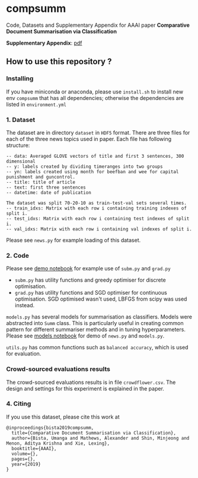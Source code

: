 # compsumm
Code, Datasets and Supplementary Appendix for AAAI paper **Comparative Document Summarisation via Classification**

**Supplementary Appendix**: [pdf](/appendix.pdf)

## How to use this repository ?

### Installing
If you have miniconda or anaconda, please use `install.sh` to install new env `compsumm` that has all dependencies; otherwise the dependencies are listed in `environment.yml`

### 1. Dataset
The dataset are in directory `dataset` in `HDF5` format. There are three files for each of the three news topics used in paper. Each file has following structure:
```
-- data: Averaged GLOVE vectors of title and first 3 sentences, 300 dimensional
-- y: labels created by dividing timeranges into two groups
-- yn: labels created using month for beefban and wee for capital punishment and guncontrol.
-- title: title of article
-- text: first three sentences
-- datetime: date of publication

The dataset was split 70-20-10 as train-test-val sets several times.
-- train_idxs: Matrix with each row i containing training indexes of split i.
-- test_idxs: Matrix with each row i containing test indexes of split i.
-- val_idxs: Matrix with each row i containing val indexes of split i.
```
Please see `news.py` for example loading of this dataset.

### 2. Code
Please see [demo notebook](/demo.ipynb) for example use of `subm.py` and `grad.py`
- `subm.py` has utility functions and greedy optimiser for discrete optimisation.
- `grad.py` has utility functions and SGD optimiser for continuous optimisation. SGD optimised wasn't used, LBFGS from scipy was used instead.

`models.py` has several models for summarisation as classifiers. Models were abstracted into `Summ` class. This is particularly useful in creating common pattern for different summariser methods and in tuning hyperparameters. Please see [models notebook](/models.ipynb) for demo of `news.py` and `models.py`.

`utils.py` has common functions such as `balanced accuracy`, which is used for evaluation.

### Crowd-sourced evaluations results
The crowd-sourced evaluations results is in file `crowdflower.csv`. The design and settings for this experiment is explained in the paper.

### 4. Citing
If you use this dataset, please cite this work at
```
@inproceedings{bista2019compsumm,
  title={Comparative Document Summarisation via Classification},
  author={Bista, Umanga and Mathews, Alexander and Shin, Minjeong and Menon, Aditya Krishna and Xie, Lexing},
  booktitle={AAAI},
  volume={},
  pages={},
  year={2019}
}
```
